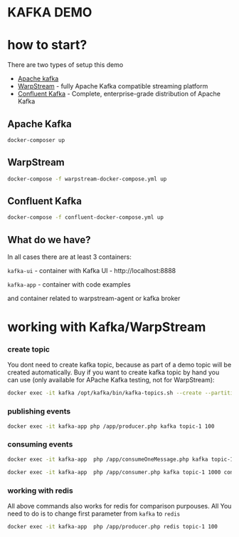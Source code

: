 # KAFKA DEMO

# how to start?
There are two types of setup this demo
- [Apache kafka](https://kafka.apache.org/)
- [WarpStream](https://www.warpstream.com/) - fully Apache Kafka compatible streaming platform 
- [Confluent Kafka](https://www.confluent.io/product/confluent-platform/) - Complete, enterprise-grade distribution of Apache Kafka

## Apache Kafka
```bash
docker-composer up
```

## WarpStream

```bash
docker-compose -f warpstream-docker-compose.yml up
```

## Confluent Kafka

```bash
docker-compose -f confluent-docker-compose.yml up
```

## What do we have?
In all cases there are at least 3 containers:

`kafka-ui` - container with Kafka UI - http://localhost:8888

`kafka-app` - container with code examples

and container related to warpstream-agent or kafka broker


# working with Kafka/WarpStream

### create topic
You dont need to create kafka topic, because as part of a demo topic will be created automatically.
Buy if you want to create kafka topic by hand you can use (only available for APache Kafka testing, not for WarpStream):
```bash
docker exec -it kafka /opt/kafka/bin/kafka-topics.sh --create --partitions 10 --topic topic-1 --bootstrap-server localhost:9092
```

### publishing events

```bash
docker exec -it kafka-app php /app/producer.php kafka topic-1 100
```

### consuming events 

```bash
docker exec -it kafka-app  php /app/consumeOneMessage.php kafka topic-1
```

```bash
docker exec -it kafka-app  php /app/consumer.php kafka topic-1 1000 consumer1
```

### working with redis
All above commands also works for redis for comparison purpouses. All You need to do is to change first parameter from `kafka` to `redis`

```bash
docker exec -it kafka-app  php /app/producer.php redis topic-1 100
```




